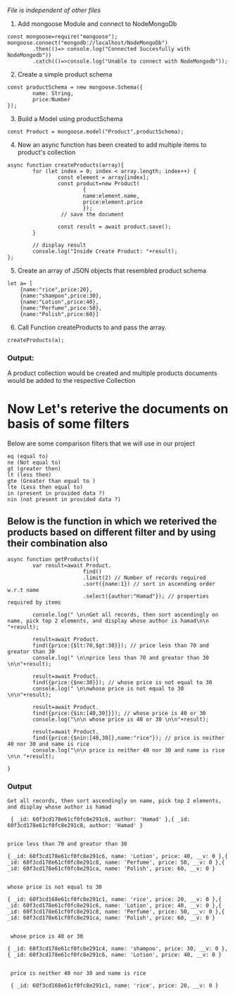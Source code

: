 *File is independent of other files*

1. Add mongoose Module and connect to NodeMongoDb
```
const mongoose=require("mongoose");
mongoose.connect("mongodb://localhost/NodeMongoDb")
        .then(()=> console.log("Connected Succesfully with NodeMongodb"))
        .catch(()=>console.log("Unable to connect with NodeMongodb"));
```

2. Create a simple product schema

```
const productSchema = new mongoose.Schema({
        name: String,
        price:Number
});
```
3. Build a Model using productSchema
```
const Product = mongoose.model("Product",productSchema);
```
4. Now an async function has been created to add multiple items to product's collection
```
async function createProducts(array){
        for (let index = 0; index < array.length; index++) {
                const element = array[index];
                const product=new Product(
                        {
                        name:element.name,
                        price:element.price
                        }); 
                 // save the document

                const result = await product.save();  
        }

        // display result
        console.log("Inside Create Product: "+result);
};
```

5. Create an array of JSON objects that resembled product schema


```
let a= [
    {name:"rice",price:20},
    {name:"shampoo",price:30},
    {name:"Lotion",price:40},
    {name:"Perfume",price:50},
    {name:"Polish",price:60}]
```


6. Call Function createProducts to and pass the array.

```
createProducts(a);
```

### Output: 
A product collection would be created and multiple products documents would be added to the respective Collection


# Now Let's reterive the documents on basis of some filters

Below are some comparison filters that we will use in our project
```
eq (equal to)
ne (Not equal to)
gt (greater then)
lt (less then)
gte (Greater than equal to )
lte (Less then equal to)
in (present in provided data ?)
nin (not present in provided data ?)
```
## Below is the function in which we reterived the products based on different filter and by using their combination also
```
async function getProducts(){
        var result=await Product.
                        find()
                        .limit(2) // Number of records required
                        .sort({name:1}) // sort in ascending order w.r.t name
                        .select({author:"Hamad"}); // properties required by items

        console.log(" \n\nGet all records, then sort ascendingly on name, pick top 2 elements, and display whose author is hamad\n\n "+result);

        result=await Product.
        find({price:{$lt:70,$gt:30}}); // price less than 70 and greator than 30
        console.log(" \n\nprice less than 70 and greator than 30 \n\n"+result);

        result=await Product.
        find({price:{$ne:30}}); // whose price is not equal to 30
        console.log(" \n\nwhose price is not equal to 30 \n\n"+result);

        result=await Product.
        find({price:{$in:[40,30]}}); // whose price is 40 or 30
        console.log("\n\n whose price is 40 or 30 \n\n"+result);

        result=await Product.
        find({price:{$nin:[40,30]},name:"rice"}); // price is neither 40 nor 30 and name is rice 
        console.log("\n\n price is neither 40 nor 30 and name is rice \n\n "+result);

}

```

### Output

```
Get all records, then sort ascendingly on name, pick top 2 elements, and display whose author is hamad

 { _id: 60f3cd178e61cf0fc8e291c6, author: 'Hamad' },{ _id: 60f3cd178e61cf0fc8e291c8, author: 'Hamad' }


price less than 70 and greator than 30

{ _id: 60f3cd178e61cf0fc8e291c6, name: 'Lotion', price: 40, __v: 0 },{ _id: 60f3cd178e61cf0fc8e291c8, name: 'Perfume', price: 50, __v: 0 },{ _id: 60f3cd178e61cf0fc8e291ca, name: 'Polish', price: 60, __v: 0 }


whose price is not equal to 30

{ _id: 60f3cd168e61cf0fc8e291c1, name: 'rice', price: 20, __v: 0 },{ _id: 60f3cd178e61cf0fc8e291c6, name: 'Lotion', price: 40, __v: 0 },{ _id: 60f3cd178e61cf0fc8e291c8, name: 'Perfume', price: 50, __v: 0 },{ _id: 60f3cd178e61cf0fc8e291ca, name: 'Polish', price: 60, __v: 0 }


 whose price is 40 or 30

{ _id: 60f3cd178e61cf0fc8e291c4, name: 'shampoo', price: 30, __v: 0 },{ _id: 60f3cd178e61cf0fc8e291c6, name: 'Lotion', price: 40, __v: 0 }


 price is neither 40 nor 30 and name is rice

 { _id: 60f3cd168e61cf0fc8e291c1, name: 'rice', price: 20, __v: 0 }
```




